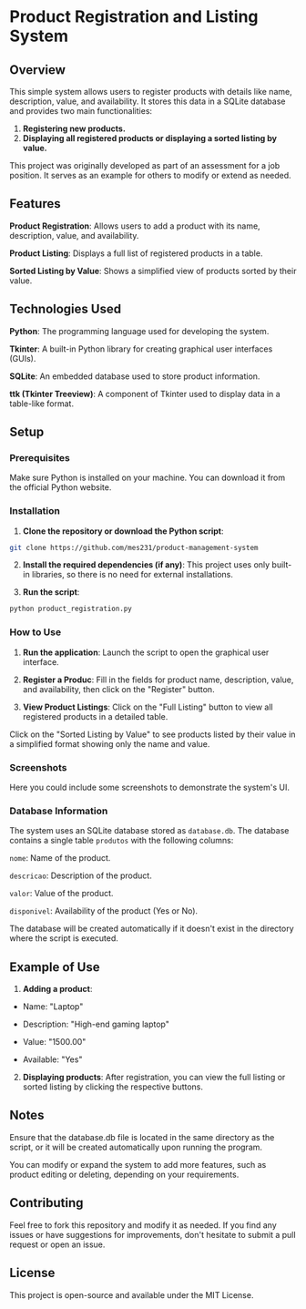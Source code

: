# Product Registration and Listing System
## Overview
This simple system allows users to register products with details like name, description, value, and availability. It stores this data in a SQLite database and provides two main functionalities:

1. **Registering new products.**
2. **Displaying all registered products or displaying a sorted listing by value.**

This project was originally developed as part of an assessment for a job position. It serves as an example for others to modify or extend as needed.

## Features
**Product Registration**: Allows users to add a product with its name, description, value, and availability.

**Product Listing**: Displays a full list of registered products in a table.

**Sorted Listing by Value**: Shows a simplified view of products sorted by their value.

## Technologies Used
**Python**: The programming language used for developing the system.

**Tkinter**: A built-in Python library for creating graphical user interfaces (GUIs).

**SQLite**: An embedded database used to store product information.

**ttk (Tkinter Treeview)**: A component of Tkinter used to display data in a table-like format.

## Setup
### Prerequisites
Make sure Python is installed on your machine. You can download it from the official Python website.

### Installation
1. **Clone the repository or download the Python script**:

  ```bash
  git clone https://github.com/mes231/product-management-system
```
2. **Install the required dependencies (if any)**: This project uses only built-in libraries, so there is no need for external installations.

3. **Run the script**:
  ```bash
  python product_registration.py
```
### How to Use
1. **Run the application**: Launch the script to open the graphical user interface.

2. **Register a Produc**: Fill in the fields for product name, description, value, and availability, then click on the "Register" button.
3. **View Product Listings**:
  Click on the "Full Listing" button to view all registered products in a detailed table.

  Click on the "Sorted Listing by Value" to see products listed by their value in a simplified format showing only the name and value.
  
### Screenshots
  Here you could include some screenshots to demonstrate the system's UI.

### Database Information
The system uses an SQLite database stored as ```database.db```. The database contains a single table ```produtos``` with the following columns:

  ```nome```: Name of the product.

  ````descricao````: Description of the product.
  
  ````valor````: Value of the product.
  
  ````disponivel````: Availability of the product (Yes or No).
  
The database will be created automatically if it doesn't exist in the directory where the script is executed.

## Example of Use
1. **Adding a product**:

  * Name: "Laptop"
  
  * Description: "High-end gaming laptop"
  
  * Value: "1500.00"
  
  * Available: "Yes"
  
2. **Displaying products**: After registration, you can view the full listing or sorted listing by clicking the respective buttons.

## Notes
  Ensure that the database.db file is located in the same directory as the script, or it will be created automatically upon running the program.
    
  You can modify or expand the system to add more features, such as product editing or deleting, depending on your requirements.
  
## Contributing
Feel free to fork this repository and modify it as needed. If you find any issues or have suggestions for improvements, don't hesitate to submit a pull request or open an issue.

## License
This project is open-source and available under the MIT License.
